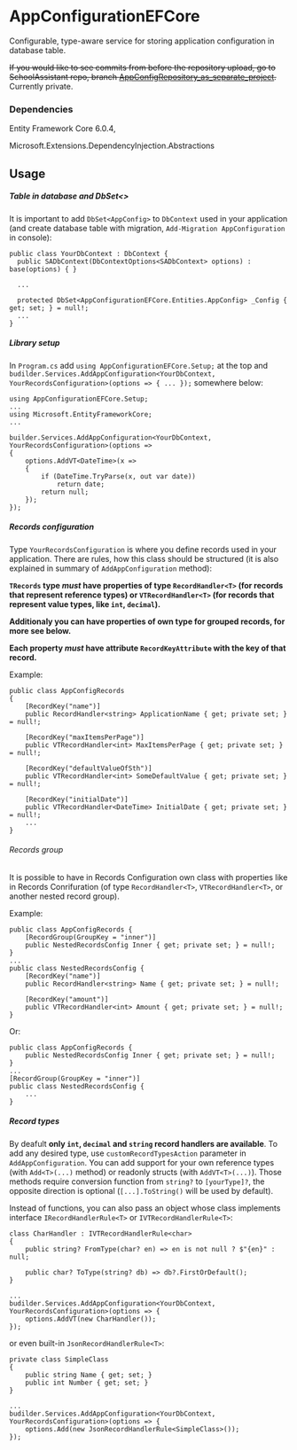 # AppConfigurationEFCore
Configurable, type-aware service for storing application configuration in database table.

~~If you would like to see commits from before the repository upload, go to SchoolAssistant repo, branch [AppConfigRepository_as_separate_project](https://github.com/DDaarcon/SchoolAssistant/tree/AppConfigRepository_as_separate_project).~~ Currently private.

### Dependencies
Entity Framework Core 6.0.4,

Microsoft.Extensions.DependencyInjection.Abstractions


## Usage
##### Table in database and DbSet<>
It is important to add `DbSet<AppConfig>` to `DbContext` used in your application (and create database table with migration, `Add-Migration AppConfiguration` in console):
```
public class YourDbContext : DbContext {
  public SADbContext(DbContextOptions<SADbContext> options) : base(options) { }
  
  ...
  
  protected DbSet<AppConfigurationEFCore.Entities.AppConfig> _Config { get; set; } = null!;
  ...
}
```

##### Library setup
In `Program.cs` add `using AppConfigurationEFCore.Setup;` at the top and `budilder.Services.AddAppConfiguration<YourDbContext, YourRecordsConfiguration>(options => { ... });` somewhere below:
```
using AppConfigurationEFCore.Setup;
...
using Microsoft.EntityFrameworkCore;
...

builder.Services.AddAppConfiguration<YourDbContext, YourRecordsConfiguration>(options =>
{
    options.AddVT<DateTime>(x =>
    {
        if (DateTime.TryParse(x, out var date))
            return date;
        return null;
    });
});
```

##### Records configuration
Type `YourRecordsConfiguration` is where you define records used in your application. There are rules, how this class should be structured (it is also explained in summary of `AddAppConfiguration` method):

**`TRecords` type _must_ have properties of type `RecordHandler<T>` (for records that represent reference types)
or `VTRecordHandler<T>` (for records that represent value types, like `int`, `decimal`).**

**Additionaly you can have properties of own type for grouped records, for more see below.**

**Each property _must_ have attribute `RecordKeyAttribute` with the key of that record.**

Example:
```
public class AppConfigRecords 
{
    [RecordKey("name")]
    public RecordHandler<string> ApplicationName { get; private set; } = null!;
    
    [RecordKey("maxItemsPerPage")]
    public VTRecordHandler<int> MaxItemsPerPage { get; private set; } = null!;
    
    [RecordKey("defaultValueOfSth")]
    public VTRecordHandler<int> SomeDefaultValue { get; private set; } = null!;
    
    [RecordKey("initialDate")]
    public VTRecordHandler<DateTime> InitialDate { get; private set; } = null!;
    ...
}
```

###### Records group

It is possible to have in Records Configuration own class with properties like in Records Conrifuration (of type `RecordHandler<T>`, `VTRecordHandler<T>`, or another nested record group). 

Example:
```
public class AppConfigRecords {
    [RecordGroup(GroupKey = "inner")]
    public NestedRecordsConfig Inner { get; private set; } = null!;
}
...
public class NestedRecordsConfig {
    [RecordKey("name")]
    public RecordHandler<string> Name { get; private set; } = null!;
    
    [RecordKey("amount")]
    public VTRecordHandler<int> Amount { get; private set; } = null!;
}
```
Or:
```
public class AppConfigRecords {
    public NestedRecordsConfig Inner { get; private set; } = null!;
}
...
[RecordGroup(GroupKey = "inner")]
public class NestedRecordsConfig {
    ...
}
```

##### Record types
By deafult **only `int`, `decimal` and `string` record handlers are available**. To add any desired type, use `customRecordTypesAction` parameter in `AddAppConfiguration`. You can add support for your own reference types (with `Add<T>(...)` method) or readonly structs (with `AddVT<T>(...)`). Those methods require conversion function from `string?` to `[yourType]?`, the opposite direction is optional (`[...].ToString()` will be used by default).

Instead of functions, you can also pass an object whose class implements interface `IRecordHandlerRule<T>` or `IVTRecordHandlerRule<T>`:
```
class CharHandler : IVTRecordHandlerRule<char>
{
    public string? FromType(char? en) => en is not null ? $"{en}" : null;

    public char? ToType(string? db) => db?.FirstOrDefault();
}

...
budilder.Services.AddAppConfiguration<YourDbContext, YourRecordsConfiguration>(options => {
    options.AddVT(new CharHandler());
});
```
or even built-in `JsonRecordHandlerRule<T>`:
```
private class SimpleClass
{
    public string Name { get; set; }
    public int Number { get; set; }
}

...
budilder.Services.AddAppConfiguration<YourDbContext, YourRecordsConfiguration>(options => {
    options.Add(new JsonRecordHandlerRule<SimpleClass>());
});
```
